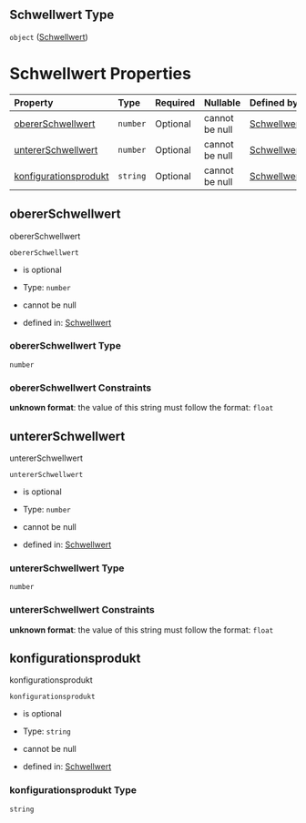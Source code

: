 ## Schwellwert Type

`object` ([Schwellwert](schwellwert.md))

# Schwellwert Properties

| Property                                        | Type     | Required | Nullable       | Defined by                                                                                                                                                                                                 |
| :---------------------------------------------- | :------- | :------- | :------------- | :--------------------------------------------------------------------------------------------------------------------------------------------------------------------------------------------------------- |
| [obererSchwellwert](#obererschwellwert)         | `number` | Optional | cannot be null | [Schwellwert](schwellwert-properties-obererschwellwert.md "https://raw.githubusercontent.com/conuti-gmbh/bo4e-schema/master/schemas/v1/com/Schwellwert.schema.json#/properties/obererSchwellwert")         |
| [untererSchwellwert](#untererschwellwert)       | `number` | Optional | cannot be null | [Schwellwert](schwellwert-properties-untererschwellwert.md "https://raw.githubusercontent.com/conuti-gmbh/bo4e-schema/master/schemas/v1/com/Schwellwert.schema.json#/properties/untererSchwellwert")       |
| [konfigurationsprodukt](#konfigurationsprodukt) | `string` | Optional | cannot be null | [Schwellwert](schwellwert-properties-konfigurationsprodukt.md "https://raw.githubusercontent.com/conuti-gmbh/bo4e-schema/master/schemas/v1/com/Schwellwert.schema.json#/properties/konfigurationsprodukt") |

## obererSchwellwert

obererSchwellwert

`obererSchwellwert`

*   is optional

*   Type: `number`

*   cannot be null

*   defined in: [Schwellwert](schwellwert-properties-obererschwellwert.md "https://raw.githubusercontent.com/conuti-gmbh/bo4e-schema/master/schemas/v1/com/Schwellwert.schema.json#/properties/obererSchwellwert")

### obererSchwellwert Type

`number`

### obererSchwellwert Constraints

**unknown format**: the value of this string must follow the format: `float`

## untererSchwellwert

untererSchwellwert

`untererSchwellwert`

*   is optional

*   Type: `number`

*   cannot be null

*   defined in: [Schwellwert](schwellwert-properties-untererschwellwert.md "https://raw.githubusercontent.com/conuti-gmbh/bo4e-schema/master/schemas/v1/com/Schwellwert.schema.json#/properties/untererSchwellwert")

### untererSchwellwert Type

`number`

### untererSchwellwert Constraints

**unknown format**: the value of this string must follow the format: `float`

## konfigurationsprodukt

konfigurationsprodukt

`konfigurationsprodukt`

*   is optional

*   Type: `string`

*   cannot be null

*   defined in: [Schwellwert](schwellwert-properties-konfigurationsprodukt.md "https://raw.githubusercontent.com/conuti-gmbh/bo4e-schema/master/schemas/v1/com/Schwellwert.schema.json#/properties/konfigurationsprodukt")

### konfigurationsprodukt Type

`string`
